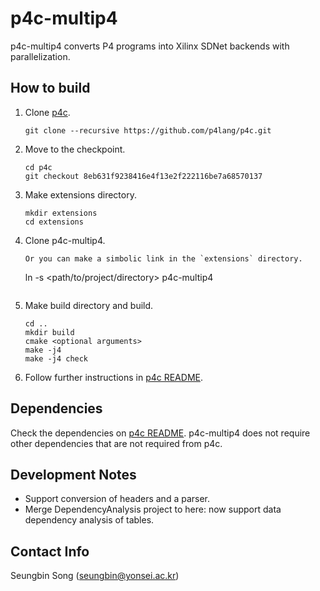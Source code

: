 # p4c-multip4
p4c-multip4 converts P4 programs into Xilinx SDNet backends with parallelization.

## How to build
1. Clone [p4c](https://github.com/p4lang/p4c). 
    ```
    git clone --recursive https://github.com/p4lang/p4c.git
    ```
2. Move to the checkpoint. 
    ```
    cd p4c
    git checkout 8eb631f9238416e4f13e2f222116be7a68570137
    ```
3. Make extensions directory. 
   ```
   mkdir extensions
   cd extensions
   ```
4. Clone p4c-multip4. 
    ```
    Or you can make a simbolic link in the `extensions` directory.
    ```
    ln -s <path/to/project/directory> p4c-multip4
    ```
5. Make build directory and build.
    ```
    cd .. 
    mkdir build
    cmake <optional arguments>
    make -j4
    make -j4 check
    ```
6. Follow further instructions in [p4c README](https://github.com/p4lang/p4c#getting-started).

## Dependencies
Check the dependencies on [p4c README](https://github.com/p4lang/p4c#dependencies).
p4c-multip4 does not require other dependencies that are not required from p4c.

## Development Notes
- Support conversion of headers and a parser.
- Merge DependencyAnalysis project to here: now support data dependency
analysis of tables.

## Contact Info
Seungbin Song (seungbin@yonsei.ac.kr)
